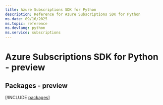 ```yaml
---
title: Azure Subscriptions SDK for Python
description: Reference for Azure Subscriptions SDK for Python
ms.date: 09/16/2025
ms.topic: reference
ms.devlang: python
ms.service: subscriptions
---
```

# Azure Subscriptions SDK for Python - preview
## Packages - preview
[!INCLUDE [packages](subscriptions-index.md)]